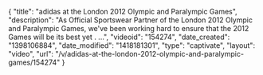 {
    "title": "adidas at the London 2012 Olympic and Paralympic Games",
    "description": "As Official Sportswear Partner of the London 2012 Olympic and Paralympic Games, we've been working hard to ensure that the 2012 Games will be its best yet . ...",
    "videoid": "154274",
    "date_created": "1398106884",
    "date_modified": "1418181301",
    "type": "captivate",
    "layout": "video",
    "url": "\/v\/adidas-at-the-london-2012-olympic-and-paralympic-games\/154274"
}